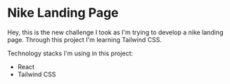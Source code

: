 # Nike Landing Page

Hey, this is the new challenge I took as I'm trying to develop a nike landing page. Through this project I'm learning Tailwind CSS.

Technology stacks I'm using in this project:

- React
- Tailwind CSS
